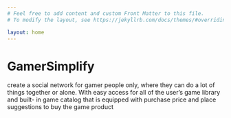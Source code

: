 ```yaml
---
# Feel free to add content and custom Front Matter to this file.
# To modify the layout, see https://jekyllrb.com/docs/themes/#overriding-theme-defaults

layout: home
---
```


# GamerSimplify

create a social network for gamer people only, where they can do a lot of things together or alone. With easy access for all of the user’s game library and built- in game catalog that is equipped with purchase price and place suggestions to buy the game product